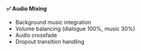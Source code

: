 #### ✅ Audio Mixing

- Background music integration
- Volume balancing (dialogue 100%, music 30%)
- Audio crossfade
- Dropout transition handling
